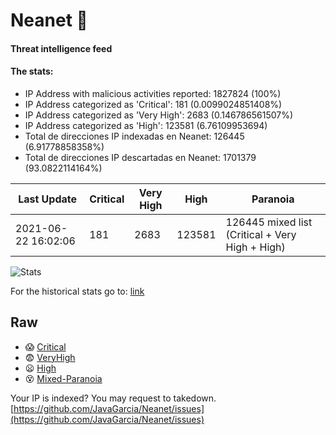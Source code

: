 # Neanet :hocho:
#### Threat intelligence feed
#### The stats:

- IP Address with malicious activities reported: 1827824 (100%)
- IP Address categorized as 'Critical':  181 (0.0099024851408%)
- IP Address categorized as 'Very High':  2683 (0.146786561507%)
- IP Address categorized as 'High':  123581 (6.76109953694)
- Total de direcciones IP indexadas en Neanet:  126445 (6.91778858358%)
- Total de direcciones IP descartadas en Neanet:  1701379 (93.0822114164%)

| Last Update | Critical | Very High | High | Paranoia |
| --- | --- | --- | --- | --- |
| 2021-06-22 16:02:06 | 181 | 2683 | 123581 | 126445 mixed list (Critical + Very High + High)|

![Stats](https://docs.google.com/spreadsheets/d/e/2PACX-1vSnaNMIXVabIpDJjufMlzH7poXnshF3mgd8Is1g9ytUEzVsP5my4Trn8f-xkoLLQ38xpL3HtmUexLo6/pubchart?oid=501124687&format=image)

For the historical stats go to: [link](/stats.csv)
## Raw
- :scream: [Critical](https://raw.githubusercontent.com/JavaGarcia/Neanet/master/blacklists/neanet_critical.txt)
- :fearful: [VeryHigh](https://raw.githubusercontent.com/JavaGarcia/Neanet/master/blacklists/neanet_veryHigh.txtt)
- :frowning: [High](https://raw.githubusercontent.com/JavaGarcia/Neanet/master/blacklists/neanet_high.txt)
- :dizzy_face: [Mixed-Paranoia](https://raw.githubusercontent.com/JavaGarcia/Neanet/master/blacklists/neanet_all.txt)


Your IP is indexed? You may request to takedown. [https://github.com/JavaGarcia/Neanet/issues](https://github.com/JavaGarcia/Neanet/issues)




















































































































































































































































































































































































































































































































































































































































































































































































































































































































































































































































































































































































































































































































































































































































































































































































































































































































































































































































































































































































































































































































































































































































































































































































































































































































































































































































































































































































































































































































































































































































































































































































































































































































































































































































































































































































































































































































































































































































































































































































































































































































































































































































































































































































































































































































































































































































































































































































































































































































































































































































































































































































































































































































































































































































































































































































































































































































































































































































































































































































































































































































































































































































































































































































































































































































































































































































































































































































































































































































































































































































































































































































































































































































































